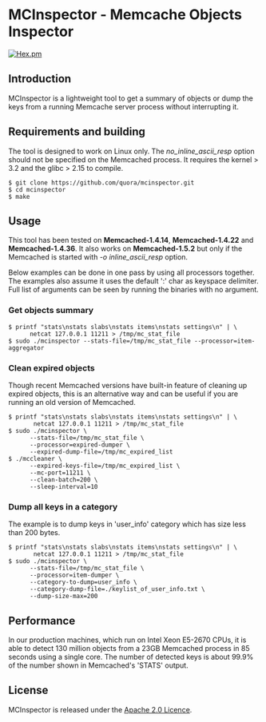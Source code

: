 # MCInspector - Memcache Objects Inspector

[![Hex.pm](https://img.shields.io/hexpm/l/plug.svg)](LICENSE)

## Introduction

MCInspector is a lightweight tool to get a summary of objects or dump the keys from a running Memcache server process without interrupting it.


## Requirements and building

The tool is designed to work on Linux only. The *no_inline_ascii_resp* option should not be specified on the Memcached process. It requires the kernel > 3.2 and the glibc > 2.15 to compile.


```text
$ git clone https://github.com/quora/mcinspector.git
$ cd mcinspector
$ make
```

## Usage
This tool has been tested on **Memcached-1.4.14**, **Memcached-1.4.22** and **Memcached-1.4.36**. It also works on **Memcached-1.5.2** but only if the Memcached is started with *-o inline_ascii_resp* option.

Below examples can be done in one pass by using all processors together.  The examples also assume it uses the default ':' char as keyspace delimiter. Full list of arguments can be seen by running the binaries with no argument.

### Get objects summary
```text
$ printf "stats\nstats slabs\nstats items\nstats settings\n" | \
      netcat 127.0.0.1 11211 > /tmp/mc_stat_file
$ sudo ./mcinspector --stats-file=/tmp/mc_stat_file --processor=item-aggregator
```

### Clean expired objects
Though recent Memcached versions have built-in feature of cleaning up expired objects, this is an alternative way and can be useful if you are running an old version of Memcached.
```text
$ printf "stats\nstats slabs\nstats items\nstats settings\n" | \
       netcat 127.0.0.1 11211 > /tmp/mc_stat_file
$ sudo ./mcinspector \
      --stats-file=/tmp/mc_stat_file \
      --processor=expired-dumper \
      --expired-dump-file=/tmp/mc_expired_list
$ ./mccleaner \
      --expired-keys-file=/tmp/mc_expired_list \
      --mc-port=11211 \
      --clean-batch=200 \
      --sleep-interval=10
```
### Dump all keys in a category
The example is to dump keys in 'user_info' category which has size less than 200 bytes.
```text
$ printf "stats\nstats slabs\nstats items\nstats settings\n" | \
       netcat 127.0.0.1 11211 > /tmp/mc_stat_file
$ sudo ./mcinspector \
      --stats-file=/tmp/mc_stat_file \
      --processor=item-dumper \
      --category-to-dump=user_info \
      --category-dump-file=./keylist_of_user_info.txt \
      --dump-size-max=200
```


## Performance
In our production machines, which run on Intel Xeon E5-2670 CPUs, it is able to detect 130 million objects from a 23GB Memcached process in 85 seconds using a single core. The number of detected keys is about 99.9% of the number shown in Memcached's 'STATS' output.


## License
MCInspector is released under the [Apache 2.0 Licence](https://github.com/quora/mcinspector/blob/master/LICENSE).
